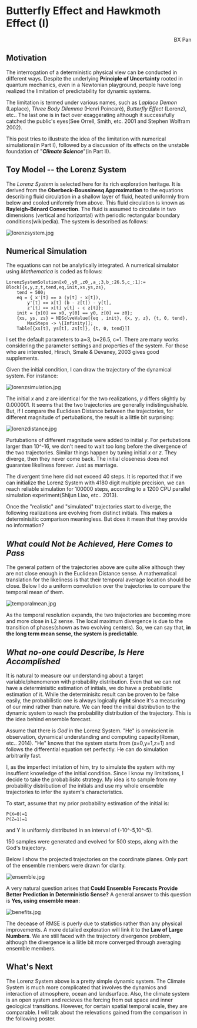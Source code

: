 
# Butterfly Effect and Hawkmoth Effect (I)

<div style="text-align: right"> BX Pan </div>

## Motivation

The interrogation of a deterministic physical view can be conducted in different ways. Despite the underlying **Principle of Uncertainty** rooted in quantum mechanics, even in a Newtonian playground, people have long realized the limitation of predictability for dynamic systems. 

The limitation is termed under various names, such as *Laplace Demon* (Laplace), *Three Body Dilemma* (Henri Poincaré), *Butterfly Effect* (Lorenz), etc.. The last one is in fact over exaggerating although it successfully catched the public's eyes(See Orrell, Smith, etc. 2001 and Stephen Wolfram 2002).  

This post tries to illustrate the idea of the limitation with numerical simulations(in Part I), followed by a discussion of its effects on the unstable foundation of "***Climate Science***"(in Part II). 


## Toy Model -- the Lorenz System

The *Lorenz System* is selected here for its rich exploration heritage. It is derived from the **Oberbeck-Boussinesq Approximation** to the equations describing fluid circulation in a shallow layer of fluid, heated uniformly from below and cooled uniformly from above. This fluid circulation is known as **Rayleigh-Bénard Convection**. The fluid is assumed to circulate in two dimensions (vertical and horizontal) with periodic rectangular boundary conditions(wikipedia). The system is described as follows:

![lorenzsystem.jpg](https://raw.githubusercontent.com/lambdamore/lambdamore.github.io/master/figures/lorenz/lorenzsystem.jpg)

## Numerical Simulation

The equations can not be analytically integrated. A numerical simulator using *Mathematica* is coded as follows:

	LorenzSystemSolution[x0_,y0_,z0_,a_;3,b_:26.5,c_:1]:=
	Block[{x,y,z,t,tend,eq,init,xs,ys,zs},
		tend = 500;
		eq = { x'[t] == a (y[t] - x[t]), 
          	y'[t] == x[t] (b - z[t]) - y[t], 
          	z'[t] == x[t] y[t] - c z[t]};
		init = {x[0] == x0, y[0] == y0, z[0] == z0};
		{xs, ys, zs} = NDSolveValue[{eq , init}, {x, y, z}, {t, 0, tend},
			MaxSteps -> \[Infinity]];
		Table[{xs[t], ys[t], zs[t]}, {t, 0, tend}]]
		
I set the default parameters to a=3, b=26.5, c=1. There are many works considering the parameter settings and properties of the system. For those who are interested, Hirsch, Smale & Devaney, 2003 gives good supplements. 

Given the initial condition, I can draw the trajectory of the dynamical system. For instance:
 
![lorenzsimulation.jpg](https://raw.githubusercontent.com/lambdamore/lambdamore.github.io/master/figures/lorenz/lorenzsimulation.jpg)
 	
The initial *x* and *z* are identical for the two realizations, *y* differs slightly by 0.000001. It seems that the two trajectories are generally indistinguishable. But, if I compare the Euclidean Distance between the trajectories, for different magnitude of pertubations, the result is a little bit surprising:

![lorenzdistance.jpg](https://raw.githubusercontent.com/lambdamore/lambdamore.github.io/master/figures/lorenz/lorenzdistance.jpg)

Purtubations of different magnitude were added to initial *y*. For pertubations larger than 10^-16, we don't need to wait too long before the divergence of the two trajectories.  Similar things happen by tuning initial *x* or *z*. They diverge, then they never come back. The initial closeness does not guarantee likeliness forever. Just as marriage.

The divergent time here did not exceed 40 steps. It is reported that if we can initialize the Lorenz System with 4180 digit multiple precision, we can reach reliable simulation for 100000 steps, according to a 1200 CPU parallel simulation experiment(Shijun Liao, etc.. 2013). 


Once the "realistic" and "simulated" trajectories start to diverge, the following realizations are evolving from distinct initials. This makes a determinisitic comparison meaningless. But does it mean that they provide no information? 

## *What could Not be Achieved, Here Comes to Pass*          


The general pattern of the  trajectories above are quite alike although they are not close enough in the Euclidean Distance sense. A mathematical translation for the likeliness is that their temporal average location should be close. Below I do a uniform convolution over the trajectories to compare the temporal mean of them. 

![temporalmean.jpg](https://raw.githubusercontent.com/lambdamore/lambdamore.github.io/master/figures/lorenz/lorenzetemporalmean.jpg)

As the temporal resolution expands, the two trajectories are becoming more and more close in L2	sense. The local maximum divergence is due to the transition of phases(shown as two evolving centers). So, we can say that, **in the long term mean sense, the system is predictable**.


## *What no-one could Describe, Is Here Accomplished*


It is natural to measure our understanding about a target variable/phenomenon with probability distribution. Even that we can not have a determinisitic estimation of initials, we do have a probabilistic estimation of it. While the determinisitc result can be proven to be false easily, the probabilistic one is always logically **right** since it's a measuring of our mind rather than nature.  We can feed the initial distribution to the dynamic system to reach the probability distribution of the trajectory. This is the idea behind ensemble forecast. 

Assume that there is *God* in the Lorenz System. "He" is omniscient in observation, dynamical understanding and computing capacity(Roman, etc.. 2014). "He" knows that the system starts from (x=0,y=1,z=1) and follows the differential equation set perfectly. He can do simulation arbitrarily fast. 

I, as the imperfect imitation of him, try to simulate the system with my insuffient knowledge of the initial condition. Since I know my limitations, I decide to take the probabilisitc strategy. My idea is to sample from my probability distribution of the initials and use my whole ensemble trajectories to infer the system's characteristics. 

To start, assume that my prior probability estimation of the initial is:
	
	P(X=0)=1
	P(Z=1)=1

and Y is uniformly distributed in an interval of (-10^-5,10^-5). 

150 samples were generated and evolved for 500 steps, along with the God's trajectory. 

Below I show the projected trajectories on the coordinate planes. Only part of the ensemble members were drawn for clarity.

![ensemble.jpg](https://raw.githubusercontent.com/lambdamore/lambdamore.github.io/master/figures/lorenz/lorenzensemble.jpg)

A very natural question arises that **Could Ensemble Forecasts Provide Better Prediction in Deterministic Sense?** A general answer to this question is **Yes, using ensemble mean**:

![benefits.jpg](https://raw.githubusercontent.com/lambdamore/lambdamore.github.io/master/figures/lorenz/lorenzbenefitofensemble.jpg)

The decease of RMSE is puerly due to statistics rather than any physical improvements. A more detailed exploration will link it to the **Law of Large Numbers**. We are still faced with the trajectory divergence problem, although the divergence is a liitle bit more converged through averaging ensemble members. 




## What's Next

The Lorenz System above is a pretty simple dynamic system. The Climate System is much more complicated that involves the dynamics and interaction of atmosphere, ocean and landsurface. Also, the climate system is an open system and recieves the forcing from out space and inner geological transitions. However, for certain spatial temporal scale, they are comparable. I will talk about the relevations gained from the comparison in the following poster. 



